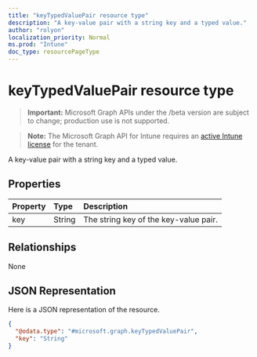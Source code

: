 ```yaml
---
title: "keyTypedValuePair resource type"
description: "A key-value pair with a string key and a typed value."
author: "rolyon"
localization_priority: Normal
ms.prod: "Intune"
doc_type: resourcePageType
---
```


# keyTypedValuePair resource type

> **Important:** Microsoft Graph APIs under the /beta version are subject to change; production use is not supported.

> **Note:** The Microsoft Graph API for Intune requires an [active Intune license](https://go.microsoft.com/fwlink/?linkid=839381) for the tenant.

A key-value pair with a string key and a typed value.

## Properties
|Property|Type|Description|
|:---|:---|:---|
|key|String|The string key of the key-value pair.|

## Relationships
None

## JSON Representation
Here is a JSON representation of the resource.
<!-- {
  "blockType": "resource",
  "@odata.type": "microsoft.graph.keyTypedValuePair"
}
-->
``` json
{
  "@odata.type": "#microsoft.graph.keyTypedValuePair",
  "key": "String"
}
```



